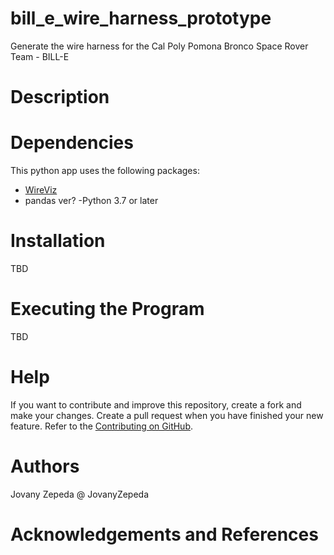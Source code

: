 # bill_e_wire_harness_prototype
Generate the wire harness for the Cal Poly Pomona Bronco Space Rover Team - BILL-E


# Description

# Dependencies
This python app uses the following packages:
- [WireViz](https://github.com/formatc1702/WireViz)
- pandas ver?
-Python 3.7 or later

# Installation
TBD
# Executing the Program
TBD
# Help
If you want to contribute and improve this repository, create a fork and make your changes. Create a pull request when you have finished your new feature. Refer to the [Contributing on GitHub](https://gist.github.com/MarcDiethelm/7303312).
# Authors
Jovany Zepeda @ JovanyZepeda
# Acknowledgements and References
